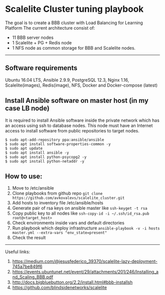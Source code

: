 Scalelite Cluster tuning playbook
=======
The goal is to create a BBB cluster with Load Balancing for Learning Platform 
The current architecture consist of:
- 11 BBB server nodes
- 1 Scalelite + PG + Redis node
- 1 NFS node as common storage for BBB and Scalelite nodes. 

------
Software requirements
------
Ubuntu 16.04 LTS, Ansible 2.9.9, PostgreSQL 12.3, Nginx 1.16, Scalelite(images), Redis(image), NFS, Docker and Docker-compose (latest)

Install Ansible software on master host (in my case LB node)
------
It is required to install Ansible software inside the private network which has an access using ssh to database nodes. This node must have an Internet access to install software from public repositories to target nodes.
```
$ sudo apt-add-repository ppa:ansible/ansible
$ sudo apt install software-properties-common -y
$ sudo apt update
$ sudo apt install ansible -y
$ sudo apt install python-psycopg2 -y
$ sudo apt install python-netaddr -y
```
How to use:
------
1. Move to /etc/ansible
2. Clone playbooks from github repo ``` git clone https://github.com/avkovalevs/scalelite_cluster.git ```
3. Add hosts to inventory file /etc/ansible/hosts 
4. Generate pair of rsa keys on ansible master like ``` ssh-keyget -t rsa ```
5. Copy public key to all nodes like ``` ssh-copy-id -i ~/.ssh/id_rsa.pub root@<target_host> ```
6. Check environments inside vars and default directories
7. Run playbook which deploy infrastructure ``` ansible-playbook -v -i hosts master.yml --extra-vars "env_state=present" ```
8. Check the result
------

Useful links:
1. https://medium.com/@jesusfederico_39370/scalelite-lazy-deployment-745a7be849f6
2. https://events.ubuntunet.net/event/29/attachments/201/246/Installing_and_Scaling_BBB.pdf
3. http://docs.bigbluebutton.org/2.2/install.html#bbb-installsh
4. https://github.com/blindsidenetworks/scalelite




